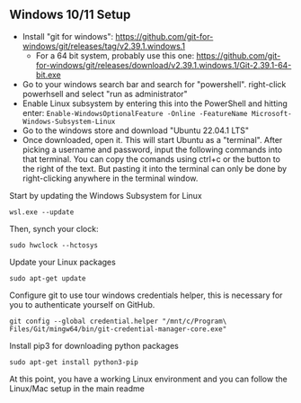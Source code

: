 ## Windows 10/11 Setup
* Install "git for windows": https://github.com/git-for-windows/git/releases/tag/v2.39.1.windows.1
  * For a 64 bit system, probably use this one: https://github.com/git-for-windows/git/releases/download/v2.39.1.windows.1/Git-2.39.1-64-bit.exe
* Go to your windows search bar and search for "powershell". right-click powerhsell and select "run as administrator"
* Enable Linux subsystem by entering this into the PowerShell and hitting enter: `Enable-WindowsOptionalFeature -Online -FeatureName Microsoft-Windows-Subsystem-Linux`
* Go to the windows store and download "Ubuntu 22.04.1 LTS"
* Once downloaded, open it. This will start Ubuntu as a "terminal". After picking a username and password, input the following commands into that terminal. You can copy the comands using ctrl+c or the button to the right of the text. But pasting it into the terminal can only be done by right-clicking anywhere in the terminal window.

Start by updating the Windows Subsystem for Linux
```console
wsl.exe --update
```
Then, synch your clock:
```console
sudo hwclock --hctosys
```
Update your Linux packages
```console
sudo apt-get update
```
Configure git to use tour windows credentials helper, this is necessary for you to authenticate yourself on GitHub.
```console
git config --global credential.helper "/mnt/c/Program\ Files/Git/mingw64/bin/git-credential-manager-core.exe"
```
Install pip3 for downloading python packages
```console
sudo apt-get install python3-pip
```
At this point, you have a working Linux environment and you can follow the Linux/Mac setup in the main readme
